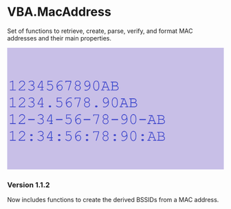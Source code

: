 # VBA.MacAddress
Set of functions to retrieve, create, parse, verify, and format MAC addresses and their main properties.

![Help](https://raw.githubusercontent.com/GustavBrock/VBA.MacAddress/master/images/EE%20Header.png)
### Version 1.1.2
Now includes functions to create the derived BSSIDs from a MAC address.

